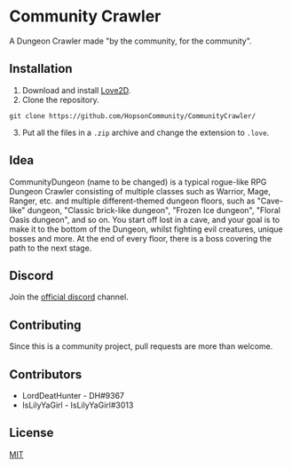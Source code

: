 # Community Crawler

A Dungeon Crawler made "by the community, for the community".

## Installation

1. Download and install [Love2D](https://love2d.org/).
2. Clone the repository.
```git
git clone https://github.com/HopsonCommunity/CommunityCrawler/
```
3. Put all the files in a ``.zip`` archive and change the extension to ``.love``.

## Idea
CommunityDungeon (name to be changed) is a typical rogue-like RPG Dungeon Crawler consisting of multiple classes such as Warrior, Mage, Ranger, etc. and multiple different-themed dungeon floors, such as "Cave-like" dungeon, "Classic brick-like dungeon", "Frozen Ice dungeon", "Floral Oasis dungeon", and so on.
You start off lost in a cave, and your goal is to make it to the bottom of the Dungeon, whilst fighting evil creatures, unique bosses and more. At the end of every floor, there is a boss covering the path to the next stage.

## Discord
Join the [official discord](https://discord.gg/PUHxq2R) channel.

## Contributing
Since this is a community project, pull requests are more than welcome.

## Contributors
- LordDeatHunter - DH#9367
- IsLilyYaGirl - IsLilyYaGirl#3013

## License
[MIT](https://choosealicense.com/licenses/mit/)
